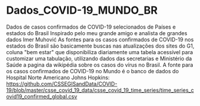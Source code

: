 # Dados_COVID-19_MUNDO_BR
Dados de casos confirmados de COVID-19 selecionados de Países e estados do Brasil 
Inspirado pelo meu grande amigo e analista de grandes dados Imer Muhović
As fontes para os casos confirmados de COVID-19 nos estados do Brasil são basicamente buscas nas atualizações dos sites do G1, coluna "bem estar" que disponibiliza diariamente uma tabela acessível para customizar uma tabulação, utilizando dados das secretarias e Ministério da Saúde a pagina da wikipédia sobre os casos do vírus no Brasil.
A fonte para os casos confirmados de COVID-19 no Mundo é o banco de dados do Hospital Norte Americano Johns Hopkins: https://github.com/CSSEGISandData/COVID-19/blob/master/csse_covid_19_data/csse_covid_19_time_series/time_series_covid19_confirmed_global.csv
